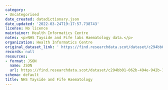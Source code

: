```yaml
---
category:
- Uncategorised
date_created: datadictionary.json
date_updated: '2022-03-24T19:17:57.738743'
license: No licence
maintainer: Health Informatics Centre
notes: <p>NHS Tayside and Fife labs Haematology data.</p>
organization: Health Informatics Centre
original_dataset_link: ' https://find.researchdata.scot/dataset/c294bb01-062b-494e-942b-1efe8cbac3dc'
records: null
resources:
- format: JSON
  name: JSON
  url: https://find.researchdata.scot/dataset/c294bb01-062b-494e-942b-1efe8cbac3dc/resource/c294bb01-062b-494e-942b-1efe8cbac3dc/download/datadictionary.json
schema: default
title: NHS Tayside and Fife Haematology
---
```

